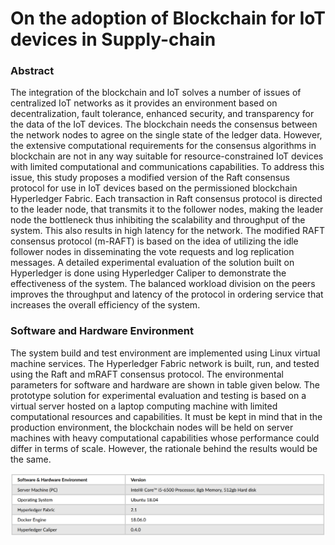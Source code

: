 # On the adoption of Blockchain for IoT devices in Supply-chain
### Abstract
The integration of the blockchain and IoT solves a number of issues of centralized IoT networks as it provides an environment based on decentralization, fault tolerance, enhanced security, and transparency for the data of the IoT devices. The blockchain needs the consensus between the network nodes to agree on the single state of the ledger data. However, the extensive computational requirements for the consensus algorithms in blockchain are not in any way suitable for resource-constrained IoT devices with limited computational and communications capabilities. To address this issue, this study proposes a modified version of the Raft consensus protocol for use in IoT devices based on the permissioned blockchain Hyperledger Fabric. Each transaction in Raft consensus protocol is directed to the leader node, that transmits it to the follower nodes, making the leader node the bottleneck thus inhibiting the scalability and throughput of the system. This also results in high latency for the network. The modified RAFT consensus protocol (m-RAFT) is based on the idea of utilizing the idle follower nodes in disseminating the vote requests and log replication messages. A detailed experimental evaluation of the solution built on Hyperledger is done using Hyperledger Caliper to demonstrate the effectiveness of the system. The balanced workload division on the peers improves the throughput and latency of the protocol in ordering service that increases the overall efficiency of the system.

### Software and Hardware Environment
The system build and test environment are implemented using Linux virtual machine services. The Hyperledger Fabric network is built, run, and tested using the Raft and mRAFT consensus protocol. The environmental parameters for software and hardware are shown in table given below. The prototype solution for experimental evaluation and testing is based on a virtual server hosted on a laptop computing machine with limited computational resources and capabilities. It must be kept in mind that in the production environment, the blockchain nodes will be held on server machines with heavy computational capabilities whose performance could differ in terms of scale. However, the rationale behind the results would be the same.

![Software and Hardware Environment](swRequirements.PNG)
